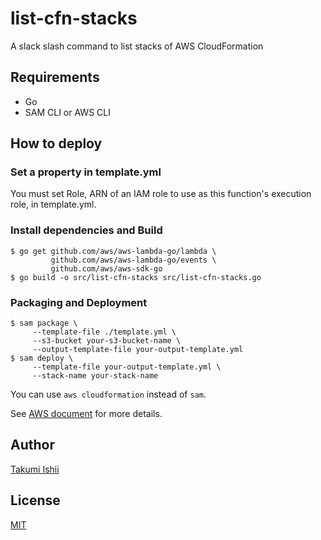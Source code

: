 list-cfn-stacks
====
A slack slash command to list stacks of AWS CloudFormation

## Requirements
* Go
* SAM CLI or AWS CLI

## How to deploy

### Set a property in template.yml
You must set Role, ARN of an IAM role to use as this function's execution role, in template.yml.

### Install dependencies and Build

```
$ go get github.com/aws/aws-lambda-go/lambda \
         github.com/aws/aws-lambda-go/events \
         github.com/aws/aws-sdk-go
$ go build -o src/list-cfn-stacks src/list-cfn-stacks.go
```

### Packaging and Deployment

```
$ sam package \
     --template-file ./template.yml \
     --s3-bucket your-s3-bucket-name \
     --output-template-file your-output-template.yml
$ sam deploy \
     --template-file your-output-template.yml \
     --stack-name your-stack-name
```

You can use `aws cloudformation` instead of `sam`.

See [AWS document](https://docs.aws.amazon.com/lambda/latest/dg/serverless-deploy-wt.html#serverless-deploy) for more details.

## Author
[Takumi Ishii](https://github.com/it-akumi)

## License
[MIT](https://github.com/it-akumi/list-cfn-stacks/blob/master/LICENSE)
